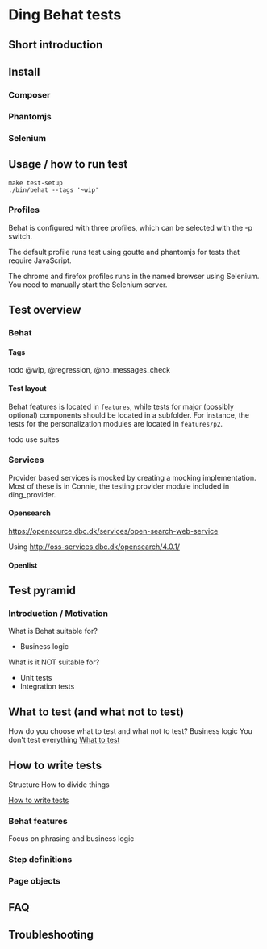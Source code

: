 # Ding Behat tests #

## Short introduction ##

## Install ##

### Composer ###

### Phantomjs ###

### Selenium ###

## Usage / how to run test ##

```
make test-setup
./bin/behat --tags '~wip'
```

### Profiles ###

Behat is configured with three profiles, which can be selected with
the -p switch.

The default profile runs test using goutte and phantomjs for tests
that require JavaScript.

The chrome and firefox profiles runs in the named browser using
Selenium. You need to manually start the Selenium server.

## Test overview ##

### Behat ###

#### Tags ####

todo @wip, @regression, @no_messages_check

#### Test layout ####

Behat features is located in `features`, while tests for major
(possibly optional) components should be located in a subfolder. For
instance, the tests for the personalization modules are located in
`features/p2`.

todo use suites

### Services ###

Provider based services is mocked by creating a mocking
implementation. Most of these is in Connie, the testing provider
module included in ding_provider.

#### Opensearch ####

https://opensource.dbc.dk/services/open-search-web-service

Using http://oss-services.dbc.dk/opensearch/4.0.1/

#### Openlist ####

## Test pyramid ##

### Introduction / Motivation ###
What is Behat suitable for?
 - Business logic
 
What is it NOT suitable for?
 - Unit tests
 - Integration tests

## What to test (and what not to test) ##
How do you choose what to test and what not to test?
Business logic
You don't test everything
[What to test](docs/what-to-test.md)

## How to write tests ##
Structure
How to divide things

[How to write tests](docs/how-to-write-tests.md)

### Behat features ###
Focus on phrasing and business logic

### Step definitions ###

### Page objects ###

## FAQ ##

## Troubleshooting ##

